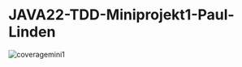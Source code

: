 # JAVA22-TDD-Miniprojekt1-Paul-Linden



![coveragemini1](https://github.com/PaulLinden/JAVA22-TDD-Miniprojekt1-Paul-Linden/assets/112555968/4003d3f2-034f-4886-942a-29b2ecba2923)
